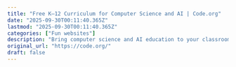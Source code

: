 ```yaml
---
title: "Free K–12 Curriculum for Computer Science and AI | Code.org"
date: "2025-09-30T00:11:40.365Z"
lastmod: "2025-09-30T00:11:40.365Z"
categories: ["Fun websites"]
description: "Bring computer science and AI education to your classroom with Code.org’s free K–12 curriculum, hands-on projects, and teacher professional development—no prior experience needed."
original_url: "https://code.org/"
draft: false
---
```

